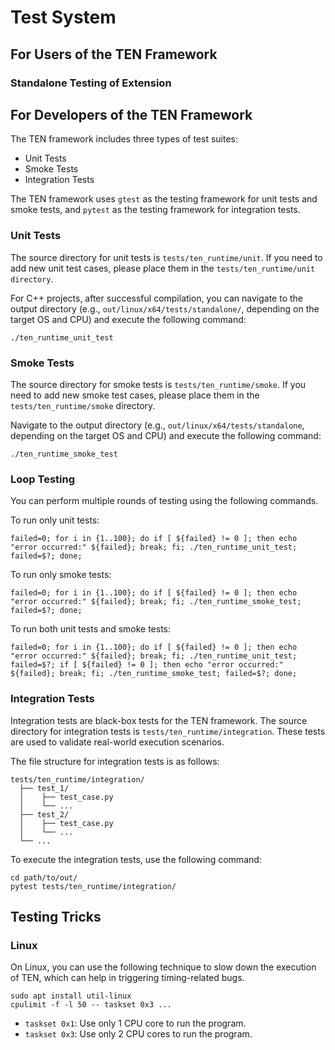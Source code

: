 # Test System

## For Users of the TEN Framework

### Standalone Testing of Extension

## For Developers of the TEN Framework

The TEN framework includes three types of test suites:

* Unit Tests
* Smoke Tests
* Integration Tests

The TEN framework uses `gtest` as the testing framework for unit tests and smoke tests, and `pytest` as the testing framework for integration tests.

### Unit Tests

The source directory for unit tests is `tests/ten_runtime/unit`. If you need to add new unit test cases, please place them in the `tests/ten_runtime/unit directory`.

For C++ projects, after successful compilation, you can navigate to the output directory (e.g., `out/linux/x64/tests/standalone/`, depending on the target OS and CPU) and execute the following command:

```shell
./ten_runtime_unit_test
```

### Smoke Tests

The source directory for smoke tests is `tests/ten_runtime/smoke`. If you need to add new smoke test cases, please place them in the `tests/ten_runtime/smoke` directory.

Navigate to the output directory (e.g., `out/linux/x64/tests/standalone`, depending on the target OS and CPU) and execute the following command:

```shell
./ten_runtime_smoke_test
```

### Loop Testing

You can perform multiple rounds of testing using the following commands.

To run only unit tests:

```shell
failed=0; for i in {1..100}; do if [ ${failed} != 0 ]; then echo "error occurred:" ${failed}; break; fi; ./ten_runtime_unit_test; failed=$?; done;
```

To run only smoke tests:

```shell
failed=0; for i in {1..100}; do if [ ${failed} != 0 ]; then echo "error occurred:" ${failed}; break; fi; ./ten_runtime_smoke_test; failed=$?; done;
```

To run both unit tests and smoke tests:

```shell
failed=0; for i in {1..100}; do if [ ${failed} != 0 ]; then echo "error occurred:" ${failed}; break; fi; ./ten_runtime_unit_test; failed=$?; if [ ${failed} != 0 ]; then echo "error occurred:" ${failed}; break; fi; ./ten_runtime_smoke_test; failed=$?; done;
```

### Integration Tests

Integration tests are black-box tests for the TEN framework. The source directory for integration tests is `tests/ten_runtime/integration`. These tests are used to validate real-world execution scenarios.

The file structure for integration tests is as follows:

```text
tests/ten_runtime/integration/
  ├── test_1/
  │    ├── test_case.py
  │    └── ...
  ├── test_2/
  │    ├── test_case.py
  │    └── ...
  └── ...
```

To execute the integration tests, use the following command:

```shell
cd path/to/out/
pytest tests/ten_runtime/integration/
```

## Testing Tricks

### Linux

On Linux, you can use the following technique to slow down the execution of TEN, which can help in triggering timing-related bugs.

```shell
sudo apt install util-linux
cpulimit -f -l 50 -- taskset 0x3 ...
```

* `taskset 0x1`: Use only 1 CPU core to run the program.
* `taskset 0x3`: Use only 2 CPU cores to run the program.
